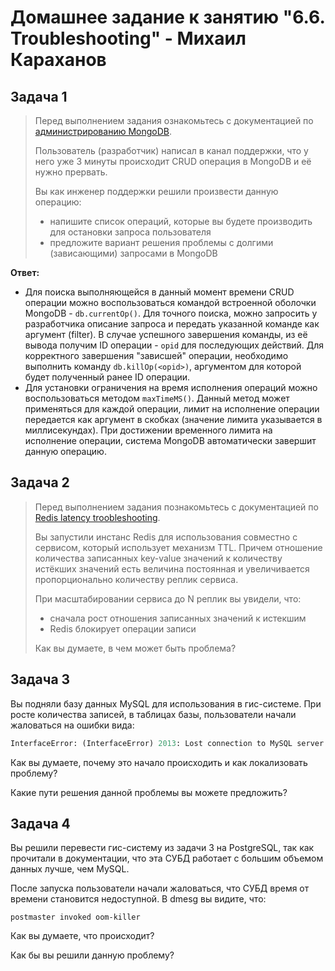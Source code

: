 # Домашнее задание к занятию "6.6. Troubleshooting" - Михаил Караханов

## Задача 1

>Перед выполнением задания ознакомьтесь с документацией по [администрированию MongoDB](https://docs.mongodb.com/manual/administration/).
>
>Пользователь (разработчик) написал в канал поддержки, что у него уже 3 минуты происходит CRUD операция в MongoDB и её нужно прервать.
>
>Вы как инженер поддержки решили произвести данную операцию:
>
>- напишите список операций, которые вы будете производить для остановки запроса пользователя
>- предложите вариант решения проблемы с долгими (зависающими) запросами в MongoDB

**Ответ:**

- Для поиска выполняющейся в данный момент времени CRUD операции можно воспользоваться командой встроенной оболочки MongoDB - `db.currentOp()`. Для точного поиска, можно запросить у разработчика описание запроса и передать указанной команде как аргумент (filter). В случае успешного завершения команды, из её вывода получим ID операции - `opid` для последующих действий. Для корректного завершения "зависшей" операции, необходимо выполнить команду `db.killOp(<opid>)`, аргументом для которой будет полученный ранее ID операции.
- Для установки ограничения на время исполнения операций можно воспользоваться методом `maxTimeMS()`. Данный метод может применяться для каждой операции, лимит на исполнение операции передается как аргумент в скобках (значение лимита указывается в миллисекундах). При достижении временного лимита на исполнение операции, система MongoDB автоматически завершит данную операцию.

## Задача 2

>Перед выполнением задания познакомьтесь с документацией по [Redis latency troobleshooting](https://redis.io/topics/latency).
>
>Вы запустили инстанс Redis для использования совместно с сервисом, который использует механизм TTL. Причем отношение количества записанных key-value значений к количеству истёкших значений есть величина постоянная и увеличивается пропорционально количеству реплик сервиса.
>
>При масштабировании сервиса до N реплик вы увидели, что:
>
>- сначала рост отношения записанных значений к истекшим
>- Redis блокирует операции записи
>
>Как вы думаете, в чем может быть проблема?

## Задача 3

Вы подняли базу данных MySQL для использования в гис-системе. При росте количества записей, в таблицах базы,
пользователи начали жаловаться на ошибки вида:

```python
InterfaceError: (InterfaceError) 2013: Lost connection to MySQL server during query u'SELECT..... '
```

Как вы думаете, почему это начало происходить и как локализовать проблему?

Какие пути решения данной проблемы вы можете предложить?

## Задача 4

Вы решили перевести гис-систему из задачи 3 на PostgreSQL, так как прочитали в документации, что эта СУБД работает с большим объемом данных лучше, чем MySQL.

После запуска пользователи начали жаловаться, что СУБД время от времени становится недоступной. В dmesg вы видите, что:

`postmaster invoked oom-killer`

Как вы думаете, что происходит?

Как бы вы решили данную проблему?
